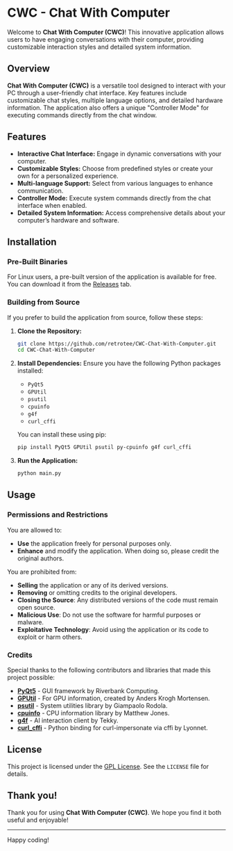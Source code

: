 # CWC - Chat With Computer

Welcome to **Chat With Computer (CWC)**! This innovative application allows users to have engaging conversations with their computer, providing customizable interaction styles and detailed system information. 

## Overview

**Chat With Computer (CWC)** is a versatile tool designed to interact with your PC through a user-friendly chat interface. Key features include customizable chat styles, multiple language options, and detailed hardware information. The application also offers a unique "Controller Mode" for executing commands directly from the chat window.

## Features

- **Interactive Chat Interface:** Engage in dynamic conversations with your computer.
- **Customizable Styles:** Choose from predefined styles or create your own for a personalized experience.
- **Multi-language Support:** Select from various languages to enhance communication.
- **Controller Mode:** Execute system commands directly from the chat interface when enabled.
- **Detailed System Information:** Access comprehensive details about your computer’s hardware and software.

## Installation

### Pre-Built Binaries

For Linux users, a pre-built version of the application is available for free. You can download it from the [Releases](https://github.com/retrotee/CWC-Chat-With-Computer/releases) tab.

### Building from Source

If you prefer to build the application from source, follow these steps:

1. **Clone the Repository:**
   ```bash
   git clone https://github.com/retrotee/CWC-Chat-With-Computer.git
   cd CWC-Chat-With-Computer
   ```

2. **Install Dependencies:**
   Ensure you have the following Python packages installed:
   - `PyQt5`
   - `GPUtil`
   - `psutil`
   - `cpuinfo`
   - `g4f`
   - `curl_cffi`

   You can install these using pip:
   ```bash
   pip install PyQt5 GPUtil psutil py-cpuinfo g4f curl_cffi
   ```

3. **Run the Application:**
   ```bash
   python main.py
   ```

## Usage

### Permissions and Restrictions

You are allowed to:

- **Use** the application freely for personal purposes only.
- **Enhance** and modify the application. When doing so, please credit the original authors.

You are prohibited from:

- **Selling** the application or any of its derived versions.
- **Removing** or omitting credits to the original developers.
- **Closing the Source**: Any distributed versions of the code must remain open source.
- **Malicious Use**: Do not use the software for harmful purposes or malware.
- **Exploitative Technology**: Avoid using the application or its code to exploit or harm others.

### Credits

Special thanks to the following contributors and libraries that made this project possible:

- **[PyQt5](https://www.riverbankcomputing.com/software/pyqt/intro)** - GUI framework by Riverbank Computing.
- **[GPUtil](https://github.com/anderskm/gputil/)** - For GPU information, created by Anders Krogh Mortensen.
- **[psutil](https://github.com/giampaolo/psutil)** - System utilities library by Giampaolo Rodola.
- **[cpuinfo](https://github.com/workhorsy/py-cpuinfo)** - CPU information library by Matthew Jones.
- **[g4f](https://github.com/xtekky/gpt4free)** - AI interaction client by Tekky.
- **[curl_cffi](https://github.com/lexiforest/curl_cffi)** - Python binding for curl-impersonate via cffi by Lyonnet.

## License

This project is licensed under the [GPL License](LICENSE). See the `LICENSE` file for details.

## Thank you!

Thank you for using **Chat With Computer (CWC)**. We hope you find it both useful and enjoyable!

---

Happy coding!
